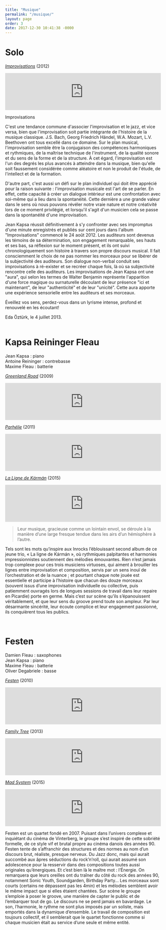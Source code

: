 ```yaml
---
title: "Musique"
permalink: "/musique/"
layout: page
order: 3
date: 2017-12-30 10:41:38 -0000
---
```

# Solo #  
[_Improvisations_](https://jeankapsa.bandcamp.com/album/improvisations-vol-1-2) (2012)  

<iframe style="border: 0; width: 100%; height: 120px;" src="https://bandcamp.com/EmbeddedPlayer/album=1097424824/size=large/bgcol=ffffff/linkcol=333333/tracklist=false/artwork=small/transparent=true/" seamless><a href="http://jeankapsa.bandcamp.com/album/improvisations-vol-1-2">Improvisations, Vol. 1 & 2 by JEAN KAPSA</a></iframe>  

<br/>
  
Improvisations  
 
C'est une tendance commune d'associer l'improvisation et le jazz, et vice versa, bien que l'improvisation soit partie intégrante de l'histoire de la musique classique. J.S. Bach, Georg Friedrich Händel, W.A. Mozart, L.V. Beethoven ont tous excellé dans ce domaine. Sur le plan musical, l'improvisation semble être la conjugaison des compétences harmoniques et rythmiques, de la maîtrise technique de l'instrument, de la qualité sonore et du sens de la forme et de la structure. À cet égard, l'improvisation est l'un des degrés les plus avancés à atteindre dans la musique, bien qu'elle soit faussement considérée comme aléatoire et non le produit de l'étude, de l'intellect et de la formation.  
 
D'autre part, c'est aussi un défi sur le plan individuel qui doit être apprécié pour la raison suivante : l'improvisation musicale est l'art de se parler. En effet, cette capacité à créer un dialogue intérieur est une confrontation avec soi-même qui a lieu dans la spontanéité. Cette dernière a une grande valeur dans le sens où nous pouvons révéler notre vraie nature et notre créativité lors de ce moment privilégié, et lorsqu'il s'agit d'un musicien cela se passe dans la spontanéité d'une improvisation.  
 
Jean Kapsa réussit définitivement à s'y confronter avec ses impromptus d'une minute enregistrés et publiés sur cent jours dans l'album "Improvisations" commencé le 24 août 2012. Les auditeurs sont devenus les témoins de sa détermination, son engagement remarquable, ses hauts et ses bas, sa réflexion sur le moment présent, et ils ont suivi chronologiquement son histoire à travers son propre discours musical. Il fait consciemment le choix de ne pas nommer les morceaux pour se libérer de la subjectivité des auditeurs. Son dialogue non-verbal conduit ses improvisations à ré-exister et se recréer chaque fois, là où sa subjectivité rencontre celle des auditeurs. Les improvisations de Jean Kapsa ont une "aura", qui selon les termes de Walter Benjamin représente l'apparition d'une force magique ou surnaturelle découlant de leur présence "ici et maintenant", de leur "authenticité" et de leur "unicité". Cette aura apporte une expérience sensorielle entre les auditeurs et ses morceaux.  
 
Éveillez vos sens, perdez-vous dans un lyrisme intense, profond et renouvelé en les écoutant!  
 
Eda Öztürk, le 4 juillet 2013.  
<br/>

# Kapsa Reininger Fleau #  
Jean Kapsa : piano  
Antoine Reininger : contrebasse  
Maxime Fleau : batterie  

[_Greenland Road_](https://jeankapsa.bandcamp.com/album/greenland-road) (2009)  

<iframe style="border: 0; width: 100%; height: 120px;" src="https://bandcamp.com/EmbeddedPlayer/album=4112750339/size=large/bgcol=ffffff/linkcol=333333/tracklist=false/artwork=small/transparent=true/" seamless><a href="http://jeankapsa.bandcamp.com/album/greenland-road">Greenland Road by KAPSA REININGER FLEAU</a></iframe>  

<br/>

[_Parhélie_](https://jeankapsa.bandcamp.com/album/parh-lie) (2011)  

<iframe style="border: 0; width: 100%; height: 120px;" src="https://bandcamp.com/EmbeddedPlayer/album=3359810778/size=large/bgcol=ffffff/linkcol=333333/tracklist=false/artwork=small/transparent=true/" seamless><a href="http://jeankapsa.bandcamp.com/album/parh-lie">Parhélie by KAPSA REININGER FLEAU</a></iframe>  

<br/>

[_La Ligne de Kármán_](https://jeankapsa.bandcamp.com/album/la-ligne-de-k-rm-n) (2015)  

<iframe style="border: 0; width: 100%; height: 120px;" src="https://bandcamp.com/EmbeddedPlayer/album=3930777542/size=large/bgcol=ffffff/linkcol=333333/tracklist=false/artwork=small/transparent=true/" seamless><a href="http://jeankapsa.bandcamp.com/album/la-ligne-de-k-rm-n">La Ligne de Kármán by KAPSA REININGER FLEAU</a></iframe>  

<br/>
  
> Leur musique, gracieuse comme un lointain envol, se déroule à la manière d’une large fresque tendue dans les airs d’un hémisphère à l’autre.
 
Tels sont les mots qu’inspire aux Inrocks l’éblouissant second album de ce jeune trio, « La ligne de Kármán », où rythmiques palpitantes et harmonies impressionnistes soutiennent des mélodies émouvantes. Rien n’est jamais trop complexe pour ces trois musiciens virtuoses, qui aiment à brouiller les lignes entre improvisation et composition, servis par un sens inouï de l’orchestration et de la nuance ; et pourtant chaque note jouée est essentielle et participe à l’histoire que chacun des douze morceaux (souvent issus d’une improvisation individuelle ou collective, puis patiemment ouvragés lors de longues sessions de travail dans leur repaire en Picardie) porte en germe. Mais c’est sur scène qu’ils s’épanouissent véritablement, et que leur sens du groove prend toute son ampleur. Par leur désarmante sincérité, leur écoute complice et leur engagement passionné, ils conquièrent tous les publics.  

<br/>

# Festen #  
Damien Fleau : saxophones  
Jean Kapsa : piano  
Maxime Fleau : batterie  
Oliver Degabriele : basse  

[_Festen_](https://jeankapsa.bandcamp.com/album/festen) (2010)

<iframe style="border: 0; width: 100%; height: 120px;" src="https://bandcamp.com/EmbeddedPlayer/album=2067446856/size=large/bgcol=ffffff/linkcol=333333/tracklist=false/artwork=small/transparent=true/" seamless><a href="http://jeankapsa.bandcamp.com/album/festen">Festen by FESTEN</a></iframe>  

<br/>

[_Family Tree_](https://jeankapsa.bandcamp.com/album/family-tree) (2013)

<iframe style="border: 0; width: 100%; height: 120px;" src="https://bandcamp.com/EmbeddedPlayer/album=250233516/size=large/bgcol=ffffff/linkcol=333333/tracklist=false/artwork=small/transparent=true/" seamless><a href="http://jeankapsa.bandcamp.com/album/family-tree">Family Tree by FESTEN</a></iframe>  

<br/>

[_Mad System_](https://jeankapsa.bandcamp.com/album/mad-system) (2015)

<iframe style="border: 0; width: 100%; height: 120px;" src="https://bandcamp.com/EmbeddedPlayer/album=2694673390/size=large/bgcol=ffffff/linkcol=333333/tracklist=false/artwork=small/transparent=true/" seamless><a href="http://jeankapsa.bandcamp.com/album/mad-system">Mad System by FESTEN</a></iframe>

<br/>

Festen est un quartet fondé en 2007. Puisant dans l’univers complexe et inquiétant du cinéma de Vinterberg, le groupe s’est inspiré de cette sobriété formelle, de ce style vif et brutal propre au cinéma danois des années 90. Festen tente de s’affranchir des structures et des normes au nom d’un discours brut, réaliste, presque nerveux. Du Jazz donc, mais qui aurait succombé aux âpres séductions du rock’n’roll, qui aurait assumé son adolescence pour la resservir dans des compositions toutes aussi originales qu’énergiques.
Et c’est bien là le maître mot : l’Énergie. On remarquera que leurs oreilles ont du traîner du côté du rock des années 90, notamment Sonic Youth, Soundgarden, Birthday Party… Les morceaux sont courts (certains ne dépassent pas les 4min) et les mélodies semblent avoir le même impact que si elles étaient chantées. Sur scène le groupe s’emploie à poser le groove, une manière de capter le public et de l’embarquer tout de go. Le discours ne se perd jamais en bavardage. Le son, l’harmonie, le rythme ne sont plus imposés par un soliste, mais emportés dans la dynamique d’ensemble. Le travail de composition est toujours collectif, et il semblerait que le quartet fonctionne comme si chaque musicien était au service d’une seule et même entité.  
